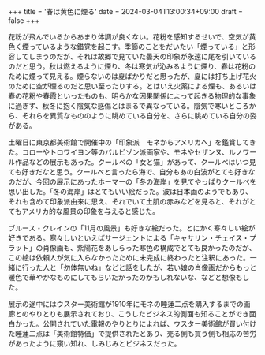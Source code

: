 +++
title = '春は黄色に煙る'
date = 2024-03-04T13:00:34+09:00
draft = false
+++

花粉が飛んでいるからあまり体調が良くない。花粉を感知するせいで、空気が黄色く煙っているような錯覚を起こす。季節のことをだいたい「煙っている」と形容してしまうのだが、それは故郷で見ていた曇天の印象が永遠に尾を引いているのだと思う。秋は燃えるように煙り、冬は寒気が沁みるように煙り、春は花粉のために煙って見える。煙らないのは夏ばかりだと思ったが、夏には打ち上げ花火のために空が煙るのだと思い至ったりする。とはいえ火薬による煙も、あるいは春の花粉や春霞といったものも、明らかな因果関係によって起きる物理的な事象に過ぎず、秋冬に抱く陰気な感傷とはまるで異なっている。陰気で寒いところから、それらを異質なもののように眺めている自分を、さらに眺めている自分の姿がある。

土曜日に東京都美術館で開催中の「印象派　モネからアメリカへ」を鑑賞してきた。コローやトロワイヨン等のバルビゾン派画家や、モネやセザンヌ、ルノワール作品などの展示もあった。クールベの「女と猫」があって、クールベはいつ見ても好きだなと思う。クールベと言ったら海で、自分もあの白波がとても好きなのだが、今回の展示にあったホーマーの「冬の海岸」を見てやっぱりクールベを思い出した。「冬の海岸」はとてもいい絵だった。波は日本画のようでもあり、それも含めて印象派由来に思え、それでいて土肌の赤みなどを見ると、それがとてもアメリカ的な風景の印象を与えると感じた。

ブルース・クレインの「11月の風景」も好きな絵だった。とにかく寒々しい絵が好きである。寒々しいといえばサージェントによる「キャサリン・チェイス・プラット」の肖像画も、紫陽花をあしらった寒色の構成でとても良かったのだが、この絵は依頼人が気に入らなかったために未完成に終わったと注釈にあった。一緒に行った人と「勿体無いね」などと話をしたが、若い娘の肖像画だからもっと暖色で華やかなものにしてもらいたかったのかもしれないな、などと想像もした。

展示の途中にはウスター美術館が1910年にモネの睡蓮二点を購入するまでの画廊とのやりとりも展示されており、こうしたビジネス的側面も知ることができ面白かった。公開されていた電報のやりとりによれば、ウスター美術館が買い付けた睡蓮二点は「美術館特価」で提供されたとあり、売る側も買う側も相応の苦労があったように窺い知れ、しみじみとビジネスだった。
